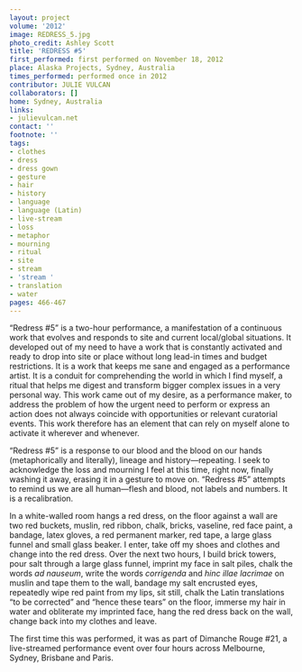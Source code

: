 ```yaml
---
layout: project
volume: '2012'
image: REDRESS_5.jpg
photo_credit: Ashley Scott
title: 'REDRESS #5'
first_performed: first performed on November 18, 2012
place: Alaska Projects, Sydney, Australia
times_performed: performed once in 2012
contributor: JULIE VULCAN
collaborators: []
home: Sydney, Australia
links:
- julievulcan.net
contact: ''
footnote: ''
tags:
- clothes
- dress
- dress gown
- gesture
- hair
- history
- language
- language (Latin)
- live-stream
- loss
- metaphor
- mourning
- ritual
- site
- stream
- 'stream '
- translation
- water
pages: 466-467
---
```


“Redress #5” is a two-hour performance, a manifestation of a continuous work that evolves and responds to site and current local/global situations. It developed out of my need to have a work that is constantly activated and ready to drop into site or place without long lead-in times and budget restrictions. It is a work that keeps me sane and engaged as a performance artist. It is a conduit for comprehending the world in which I find myself, a ritual that helps me digest and transform bigger complex issues in a very personal way. This work came out of my desire, as a performance maker, to address the problem of how the urgent need to perform or express an action does not always coincide with opportunities or relevant curatorial events. This work therefore has an element that can rely on myself alone to activate it wherever and whenever.

“Redress #5” is a response to our blood and the blood on our hands (metaphorically and literally), lineage and history—repeating. I seek to acknowledge the loss and mourning I feel at this time, right now, finally washing it away, erasing it in a gesture to move on. “Redress #5” attempts to remind us we are all human—flesh and blood, not labels and numbers. It is a recalibration.

In a white-walled room hangs a red dress, on the floor against a wall are two red buckets, muslin, red ribbon, chalk, bricks, vaseline, red face paint, a bandage, latex gloves, a red permanent marker, red tape, a large glass funnel and small glass beaker. I enter, take off my shoes and clothes and change into the red dress. Over the next two hours, I build brick towers, pour salt through a large glass funnel, imprint my face in salt piles, chalk the words _ad nauseum_, write the words _corrigenda_ and _hinc illae lacrimae_ on muslin and tape them to the wall, bandage my salt encrusted eyes, repeatedly wipe red paint from my lips, sit still, chalk the Latin translations “to be corrected” and “hence these tears” on the floor, immerse my hair in water and obliterate my imprinted face, hang the red dress back on the wall, change back into my clothes and leave.

The first time this was performed, it was as part of Dimanche Rouge #21, a live-streamed performance event over four hours across Melbourne, Sydney, Brisbane and Paris.
